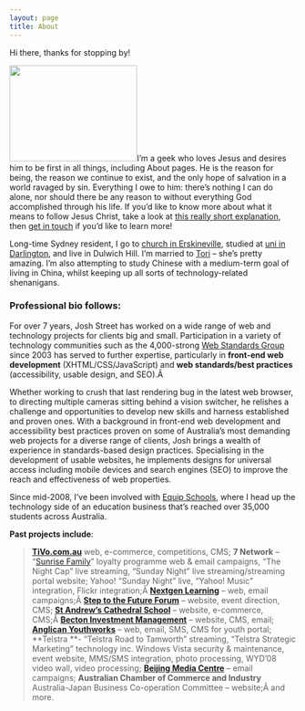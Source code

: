 ```yaml
---
layout: page
title: About
---
```

Hi there, thanks for stopping by!

<img class="alignright" title="Me, at some point." src="/blog/wp-content/static/hotgeek.jpg" alt="" width="224" height="168" />I&#8217;m a geek who loves Jesus and desires him to be first in all things, including About pages. He is the reason for being, the reason we continue to exist, and the only hope of salvation in a world ravaged by sin. Everything I owe to him: there&#8217;s nothing I can do alone, nor should there be any reason to without everything God accomplished through his life. If you&#8217;d like to know more about what it means to follow Jesus Christ, take a look at [this really short explanation][1], then [get in touch][1] if you&#8217;d like to learn more!

Long-time Sydney resident, I go to [church in Erskineville][2], studied at [uni in Darlington][3], and live in Dulwich Hill. I&#8217;m married to [Tori][4] &#8211; she&#8217;s pretty amazing. I&#8217;m also attempting to study Chinese with a medium-term goal of living in China, whilst keeping up all sorts of technology-related shenanigans.

### Professional bio follows:

For over 7 years, Josh Street has worked on a wide range of web and technology projects for clients big and small. Participation in a variety of technology communities such as the 4,000-strong [Web Standards Group][5] since 2003 has served to further expertise, particularly in **front-end web development** (XHTML/CSS/JavaScript) and **web standards/best practices** (accessibility, usable design, and SEO).Â 

Whether working to crush that last rendering bug in the latest web browser, to directing multiple cameras sitting behind a vision switcher, he relishes a challenge and opportunities to develop new skills and harness established and proven ones. With a background in front-end web development and accessibility best practices proven on some of Australia&#8217;s most demanding web projects for a diverse range of clients, Josh brings a wealth of experience in standards-based design practices. Specialising in the development of usable websites, he implements designs for universal access including mobile devices and search engines (SEO) to improve the reach and effectiveness of web properties.

Since mid-2008, I&#8217;ve been involved with [Equip Schools][6], where I head up the technology side of an education business that&#8217;s reached over 35,000 students across Australia.

**Past projects include**:

> [**TiVo.com.au**][7] web, <span>e-commerce</span>, competitions, CMS; **7 Network** &#8211; &#8220;[Sunrise Family][8]&#8221; loyalty programme web & email campaigns, &#8220;The Night Cap&#8221; live streaming, &#8220;Sunday Night&#8221; live streaming/streaming portal website; Yahoo! &#8220;Sunday Night&#8221; live, &#8220;Yahoo! Music&#8221; integration, <span>Flickr</span> integration;Â [**Nextgen Learning**][9] &#8211; web, email campaigns;Â [**Step to the Future Forum**][10] &#8211; website, event direction, CMS; [**St Andrew&#8217;s Cathedral School**][11] &#8211; website, e-commerce, CMS;Â [**Becton Investment Management**][12] &#8211; website, CMS, email; [**Anglican Youthworks**][13] &#8211; web, email, SMS, CMS for youth portal; **Telstra **- &#8220;<span><span>Telstra</span></span> Road to Tamworth&#8221; streaming, &#8220;<span><span>Telstra</span></span> Strategic Marketing&#8221; technology inc. Windows Vista security & maintenance, event website, MMS/SMS integration, photo processing, WYD&#8217;08 video wall, video processing; [**Beijing Media Centre**][14] &#8211; email campaigns; **Australian Chamber of Commerce and Industry** Australia-Japan Business Co-operation Committee &#8211; website;Â and more.

 [1]: http://www.twowaystolive.com/
 [2]: http://www.erkochurch.com/
 [3]: http://www.usyd.edu.au/
 [4]: http://tori.asia/
 [5]: http://webstandardsgroup.org/
 [6]: http://www.equipschools.com/
 [7]: http://www.tivo.com.au
 [8]: http://www.sunrisefamily.com.au/
 [9]: http://www.nextgenlearning.com.au/
 [10]: http://www.steptothefuture.com/
 [11]: http://www.sacs.nsw.edu.au/
 [12]: http://www.bim.com.au/
 [13]: http://www.fervr.net/
 [14]: http://www.bjmediaservices.com/